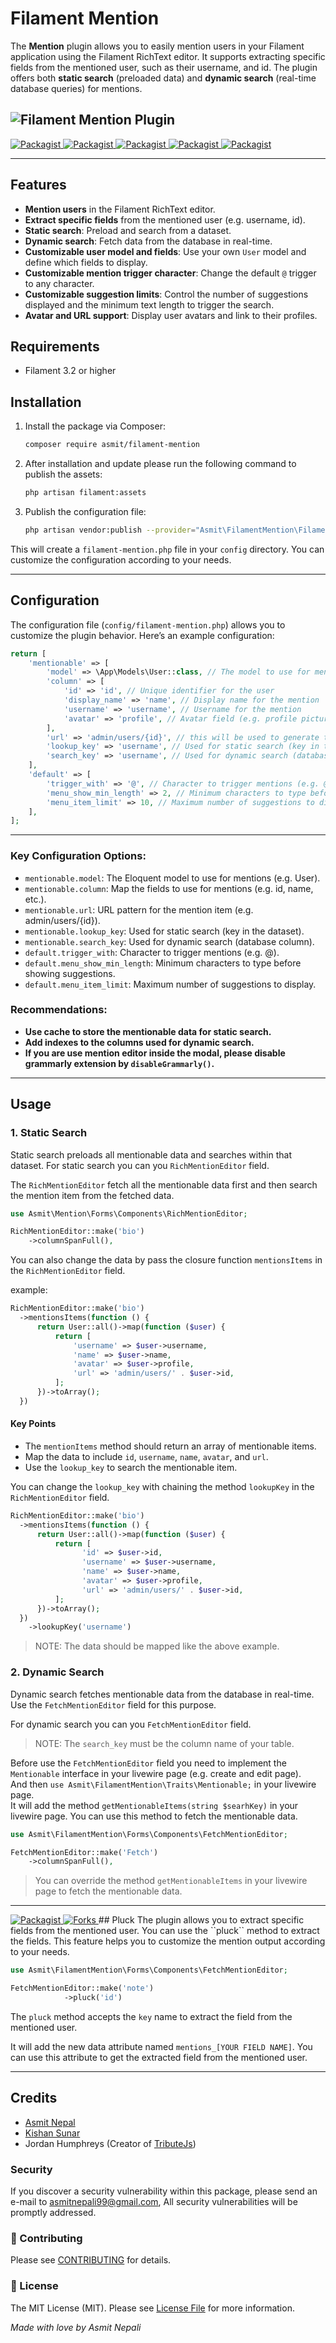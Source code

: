# Filament Mention
The **Mention** plugin allows you to easily mention users in your Filament application using the Filament RichText editor. It supports extracting specific fields from the mentioned user, such as their username, and id. The plugin offers both **static search** (preloaded data) and **dynamic search** (real-time database queries) for mentions.

![Filament Mention Plugin](https://raw.githubusercontent.com/AsmitNepali/filament-mention/refs/heads/main/images/cover.jpg)
---
<p class="flex items-center justify-center">
    <a href="https://packagist.org/packages/asmit/filament-mention">
        <img alt="Packagist" src="https://img.shields.io/packagist/v/asmit/filament-mention.svg?style=for-the-badge">
    </a>
    <a href="https://packagist.org/packages/asmit/filament-mention/stats">
        <img alt="Packagist" src="https://img.shields.io/packagist/dt/asmit/filament-mention.svg?style=for-the-badge">
    </a>
    <a href="#">
        <img alt="Packagist" src="https://img.shields.io/packagist/l/asmit/filament-mention.svg?style=for-the-badge">
    </a>
    <a href="https://packagist.org/packages/asmitnepali/filament-mention">
        <img alt="Packagist" src="https://img.shields.io/github/stars/asmitnepali/filament-mention?style=for-the-badge">
    </a>
    <a href="https://github.com/AsmitNepali/filament-mention/forks">
        <img alt="Packagist" src="https://img.shields.io/github/forks/asmitnepali/filament-mention?style=for-the-badge">
    </a>
</p>

---
## Features
- **Mention users** in the Filament RichText editor.
- **Extract specific fields** from the mentioned user (e.g. username, id).
- **Static search**: Preload and search from a dataset.
- **Dynamic search**: Fetch data from the database in real-time.
- **Customizable user model and fields**: Use your own `User` model and define which fields to display.
- **Customizable mention trigger character**: Change the default `@` trigger to any character.
- **Customizable suggestion limits**: Control the number of suggestions displayed and the minimum text length to trigger the search.
- **Avatar and URL support**: Display user avatars and link to their profiles.

## Requirements
- Filament 3.2 or higher

## Installation

1. Install the package via Composer:
   ```bash
   composer require asmit/filament-mention
    ```
2. After installation and update please run the following command to publish the assets:
   ```bash
   php artisan filament:assets
   ```
3. Publish the configuration file:
   ```bash
   php artisan vendor:publish --provider="Asmit\FilamentMention\FilamentMentionServiceProvider" --tag="asmit-filament-mention-config"
   ```
This will create a `filament-mention.php` file in your `config` directory. You can customize the configuration according to your needs.

---

## Configuration
The configuration file (``config/filament-mention.php``) allows you to customize the plugin behavior. Here’s an example configuration:

```php
return [
    'mentionable' => [
        'model' => \App\Models\User::class, // The model to use for mentions
        'column' => [
            'id' => 'id', // Unique identifier for the user
            'display_name' => 'name', // Display name for the mention
            'username' => 'username', // Username for the mention
            'avatar' => 'profile', // Avatar field (e.g. profile picture URL)
        ],
        'url' => 'admin/users/{id}', // this will be used to generate the url for the mention item
        'lookup_key' => 'username', // Used for static search (key in the dataset)
        'search_key' => 'username', // Used for dynamic search (database column)
    ],
    'default' => [
        'trigger_with' => '@', // Character to trigger mentions (e.g. @)
        'menu_show_min_length' => 2, // Minimum characters to type before showing suggestions
        'menu_item_limit' => 10, // Maximum number of suggestions to display
    ],
];
```
---

### Key Configuration Options:
 - ``mentionable.model``: The Eloquent model to use for mentions (e.g. User).
 - ``mentionable.column``: Map the fields to use for mentions (e.g. id, name, etc.).
 - ``mentionable.url``: URL pattern for the mention item (e.g. admin/users/{id}).
 - ``mentionable.lookup_key``: Used for static search (key in the dataset).
 - ``mentionable.search_key``: Used for dynamic search (database column).
 - ``default.trigger_with``: Character to trigger mentions (e.g. @).
 - ``default.menu_show_min_length``: Minimum characters to type before showing suggestions.
 - ``default.menu_item_limit``: Maximum number of suggestions to display.

### Recommendations:
- **Use cache to store the mentionable data for static search.**
- **Add indexes to the columns used for dynamic search.**
- **If you are use mention editor inside the modal, please disable grammarly extension by ``disableGrammarly()``.**

---
## Usage
### 1. Static Search
Static search preloads all mentionable data and searches within that dataset. For static search you can you ``RichMentionEditor`` field.

The ``RichMentionEditor`` fetch all the mentionable data first and then search the mention item from the fetched data.

```php
use Asmit\Mention\Forms\Components\RichMentionEditor;

RichMentionEditor::make('bio')
    ->columnSpanFull(),
```
You can also change the data by pass the closure function ``mentionsItems`` in the ``RichMentionEditor`` field.

example:
```php
RichMentionEditor::make('bio')
  ->mentionsItems(function () {
      return User::all()->map(function ($user) {
          return [
              'username' => $user->username,
              'name' => $user->name,
              'avatar' => $user->profile,
              'url' => 'admin/users/' . $user->id,
          ];
      })->toArray();
  })
```

#### Key Points
 - The ``mentionItems`` method should return an array of mentionable items.
 - Map the data to include ``id``, ``username``, ``name``, ``avatar``, and ``url``.
 - Use the ``lookup_key`` to search the mentionable item.

You can change the ``lookup_key`` with chaining the method ``lookupKey`` in the ``RichMentionEditor`` field.
```php
RichMentionEditor::make('bio')
  ->mentionsItems(function () {
      return User::all()->map(function ($user) {
          return [
                'id' => $user->id,
                'username' => $user->username,
                'name' => $user->name,
                'avatar' => $user->profile,
                'url' => 'admin/users/' . $user->id,
          ];
      })->toArray();
  })
    ->lookupKey('username')
```
> NOTE: The data should be mapped like the above example.

### 2. Dynamic Search
Dynamic search fetches mentionable data from the database in real-time. Use the ``FetchMentionEditor`` field for this purpose. 

For dynamic search you can you ``FetchMentionEditor`` field.

> NOTE: The ``search_key`` must be the column name of your table.

Before use the ``FetchMentionEditor`` field you need to implement the ``Mentionable`` interface in your livewire page (e.g. create and edit page).\
And then ```use Asmit\FilamentMention\Traits\Mentionable;``` in your livewire page.\
It will add the method ``getMentionableItems(string $searhKey)`` in your livewire page. You can use this method to fetch the mentionable data.

```php
use Asmit\FilamentMention\Forms\Components\FetchMentionEditor;

FetchMentionEditor::make('Fetch')
    ->columnSpanFull(),
```
> You can override the method ``getMentionableItems`` in your livewire page to fetch the mentionable data.
___
<a href="https://packagist.org/packages/asmitnepali/filament-mention">
    <img alt="Packagist" src="https://img.shields.io/packagist/l/asmit/filament-mention.svg?style=for-the-badge">
</a>
<a href="https://github.com/AsmitNepali/filament-plugin-test/network/members">
    <img alt="Forks" src="https://img.shields.io/github/forks/AsmitNepali/filament-plugin-test?style=for-the-badge">
</a>
## Pluck
The plugin allows you to extract specific fields from the mentioned user. You can use the ``pluck`` method to extract the fields.
This feature helps you to customize the mention output according to your needs.

```php
use Asmit\FilamentMention\Forms\Components\FetchMentionEditor;

FetchMentionEditor::make('note')
            ->pluck('id')
```
The ``pluck`` method accepts the ``key`` name to extract the field from the mentioned user.

It will add the new data attribute named ``mentions_[YOUR FIELD NAME]``. You can use this attribute to get the extracted field from the mentioned user.

---

## Credits
- [Asmit Nepal][link-asmit]
- [Kishan Sunar][link-kishan]
- Jordan Humphreys (Creator of [TributeJs][link-tributejs])

### Security

If you discover a security vulnerability within this package, please send an e-mail to asmitnepali99@gmail.com, All security vulnerabilities will be promptly addressed.

### 🤝 Contributing
Please see [CONTRIBUTING](CONTRIBUTING.md) for details.

### 📄 License
The MIT License (MIT). Please see [License File](LICENSE.txt) for more information.


<i>Made with love by Asmit Nepali</i>


[ico-version]: https://img.shields.io/packagist/v/asmit/filament-mention.svg?style=flat-square
[ico-downloads]: https://img.shields.io/packagist/dt/asmit/filament-mention.svg?style=flat-square
[ico-stable]: https://img.shields.io/packagist/s/asmit/filament-mention.svg?style=flat-square
[ico-license]: https://img.shields.io/packagist/l/asmit/filament-mention.svg?style=flat-square
[ico-forks]: https://img.shields.io/github/forks/asmitnepali/filament-mention?style=flat-square
[ico-stars]: https://img.shields.io/github/stars/asmitnepali/filament-mention?style=flat-square


[link-asmit]: https://github.com/AsmitNepali
[link-kishan]: https://github.com/Ksunar
[link-tributejs]:https://github.com/zurb/tribute
[link-packagist]: https://packagist.org/packages/asmit/filament-mention
[link-downloads]: https://packagist.org/packages/asmit/filament-mention

